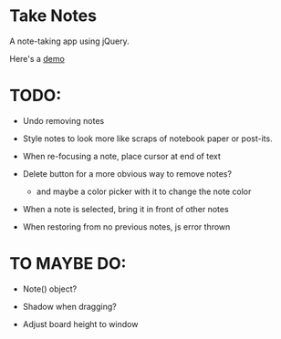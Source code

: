 Take Notes
==========

A note-taking app using jQuery.

Here's a [demo](http://borkabrak.org/takenotes)

TODO:
=====

* Undo removing notes

* Style notes to look more like scraps of notebook paper or post-its.

* When re-focusing a note, place cursor at end of text

* Delete button for a more obvious way to remove notes?
    - and maybe a color picker with it to change the note color


* When a note is selected, bring it in front of other notes

* When restoring from no previous notes, js error thrown

TO MAYBE DO:
============

* Note() object?
* Shadow when dragging?

* Adjust board height to window
